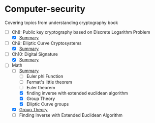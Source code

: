 # Computer-security
Covering topics from understanding cryptography book

- [ ] Ch8: Public key cryptography based on Discrete Logarithm Problem
  - [X] [Summary](Ch8/readme.md)
- [ ] Ch9: Elliptic Curve Cryptosystems
  - [X] [Summary](Ch9/readme.md)
- [ ] Ch10: Digital Signature
  - [X] [Summary](Ch10/readme.md)
- [ ] Math
  - [ ] [Summary](Math/readme.md)
    - [ ] Euler phi Function
    - [ ] Fermat's little theorem
    - [ ] Euler theorem 
    - [X] finding inverse with extended euclidean algorithm 
    - [X] Group Theory
    - [X] Elliptic Curve groups
  - [X] [Group Theory](./Math/group-theory.md)
  - [ ] Finding Inverse with Extended Euclidean Algorithm
